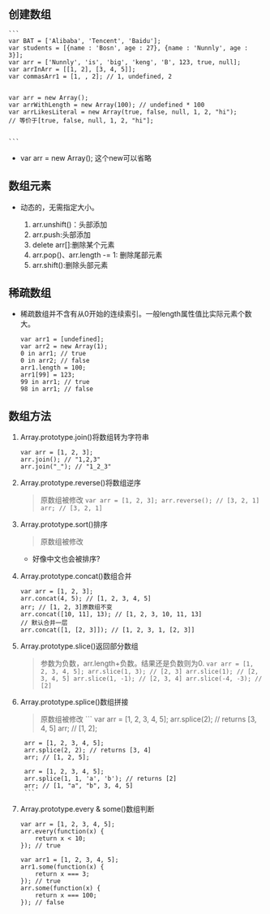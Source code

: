 ##  创建数组

    ```
    var BAT = ['Alibaba', 'Tencent', 'Baidu'];
    var students = [{name : 'Bosn', age : 27}, {name : 'Nunnly', age : 3}];
    var arr = ['Nunnly', 'is', 'big', 'keng', 'B', 123, true, null];
    var arrInArr = [[1, 2], [3, 4, 5]];
    var commasArr1 = [1, , 2]; // 1, undefined, 2


    var arr = new Array(); 
    var arrWithLength = new Array(100); // undefined * 100
    var arrLikesLiteral = new Array(true, false, null, 1, 2, "hi");
    // 等价于[true, false, null, 1, 2, "hi"];


    ```
- var arr = new Array(); 这个new可以省略




## 数组元素

- 动态的，无需指定大小。

    1. arr.unshift()：头部添加
    2. arr.push:头部添加
    3. delete arr[]:删除某个元素
    4. arr.pop()、arr.length -= 1: 删除尾部元素
    5. arr.shift():删除头部元素


## 稀疏数组

- 稀疏数组并不含有从0开始的连续索引。一般length属性值比实际元素个数大。

    ```
    var arr1 = [undefined];
    var arr2 = new Array(1);
    0 in arr1; // true
    0 in arr2; // false
    arr1.length = 100;
    arr1[99] = 123;
    99 in arr1; // true
    98 in arr1; // false
    ```



## 数组方法

1. Array.prototype.join()将数组转为字符串
    ```
    var arr = [1, 2, 3];
    arr.join(); // "1,2,3"
    arr.join("_"); // "1_2_3"

    ```
2. Array.prototype.reverse()将数组逆序
    > 原数组被修改
        ```
        var arr = [1, 2, 3];
        arr.reverse(); // [3, 2, 1]
        arr; // [3, 2, 1]
        ```
3. Array.prototype.sort()排序
    > 原数组被修改
    - 好像中文也会被排序?

4. Array.prototype.concat()数组合并
    ```
    var arr = [1, 2, 3];
    arr.concat(4, 5); // [1, 2, 3, 4, 5]
    arr; // [1, 2, 3]原数组不变
    arr.concat([10, 11], 13); // [1, 2, 3, 10, 11, 13]
    // 默认合并一层
    arr.concat([1, [2, 3]]); // [1, 2, 3, 1, [2, 3]]
    ```

5. Array.prototype.slice()返回部分数组
    > 参数为负数，arr.length+负数。结果还是负数则为0.
        ```
        var arr = [1, 2, 3, 4, 5];
        arr.slice(1, 3); // [2, 3]
        arr.slice(1); // [2, 3, 4, 5]
        arr.slice(1, -1); // [2, 3, 4]
        arr.slice(-4, -3); // [2]
        ```

6. Array.prototype.splice()数组拼接
    > 原数组被修改
        ```
        var arr = [1, 2, 3, 4, 5];
        arr.splice(2); // returns [3, 4, 5]
        arr; // [1, 2];

        arr = [1, 2, 3, 4, 5];
        arr.splice(2, 2); // returns [3, 4]
        arr; // [1, 2, 5];

        arr = [1, 2, 3, 4, 5];
        arr.splice(1, 1, 'a', 'b'); // returns [2]
        arr; // [1, "a", "b", 3, 4, 5]
        ```
7. Array.prototype.every & some()数组判断

    ```
    var arr = [1, 2, 3, 4, 5];
    arr.every(function(x) {
        return x < 10;
    }); // true

    var arr1 = [1, 2, 3, 4, 5];
    arr1.some(function(x) {
        return x === 3;
    }); // true
    arr.some(function(x) {
        return x === 100;
    }); // false

    ```



